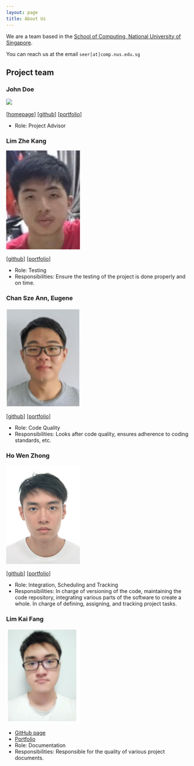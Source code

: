 ```yaml
---
layout: page
title: About Us
---
```


We are a team based in the [School of Computing, National University of Singapore](http://www.comp.nus.edu.sg).

You can reach us at the email `seer[at]comp.nus.edu.sg`

## Project team

### John Doe

<img src="images/johndoe.png" width="200px">

[[homepage](http://www.comp.nus.edu.sg/~damithch)]
[[github](https://github.com/johndoe)]
[[portfolio](team/johndoe.md)]

* Role: Project Advisor

### Lim Zhe Kang

<img src="images/limzk126.png" width="200px">

[[github](http://github.com/limzk126)]
[[portfolio](team/johndoe.md)]

* Role: Testing
* Responsibilities: Ensure the testing of the project is done properly and on time.

### Chan Sze Ann, Eugene

<img src="images/eugenecsa.png" width="200px">

[[github](http://github.com/eugenecsa)] [[portfolio](team/johndoe.md)]

* Role: Code Quality
* Responsibilities: Looks after code quality, ensures adherence to coding standards, etc.

### Ho Wen Zhong

<img src="images/wz27.png" width="200px">

[[github](http://github.com/wz27)]
[[portfolio](team/johndoe.md)]

* Role: Integration, Scheduling and Tracking
* Responsibilities: In charge of versioning of the code, maintaining the code repository, integrating various parts of
  the software to create a whole. In charge of defining, assigning, and tracking project tasks.

### Lim Kai Fang

<img src="images/kflim.png" width="200px">

* [GitHub page](https://github.com/kflim)
* [Portfolio](team/kflim.md)
* Role: Documentation
* Responsibilities: Responsible for the quality of various project documents.
